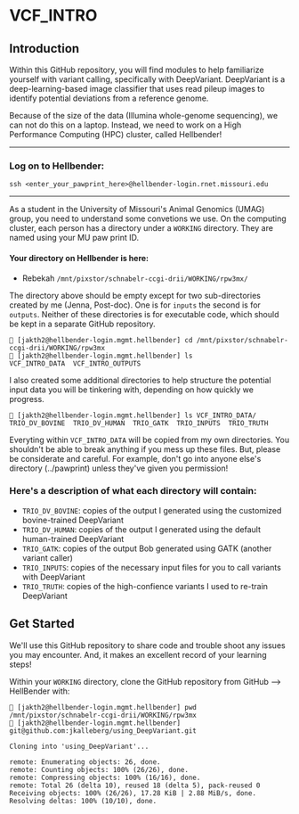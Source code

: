 # VCF_INTRO
## Introduction

Within this GitHub repository, you will find modules to help familiarize yourself with variant calling, specifically with DeepVariant. DeepVariant is a deep-learning-based image classifier that uses read pileup images to identify potential deviations from a reference genome.

Because of the size of the data (Illumina whole-genome sequencing), we can not do this on a laptop. Instead, we need to work on a High Performance Computing (HPC) cluster, called Hellbender!

---
### Log on to Hellbender:
```
ssh <enter_your_pawprint_here>@hellbender-login.rnet.missouri.edu
```
----

As a student in the University of Missouri's Animal Genomics (UMAG) group, you need to understand some convetions we use. On the computing cluster, each person has a directory under a `WORKING` directory. They are named using your MU paw print ID. 


#### Your directory on Hellbender is here:

- Rebekah `/mnt/pixstor/schnabelr-ccgi-drii/WORKING/rpw3mx/`


The directory above should be empty except for two sub-directories created by me (Jenna, Post-doc). One is for `inputs` the second is for `outputs`. Neither of these directories is for executable code, which should be kept in a separate GitHub repository.  

```
🦎 [jakth2@hellbender-login.mgmt.hellbender] cd /mnt/pixstor/schnabelr-ccgi-drii/WORKING/rpw3mx
🦎 [jakth2@hellbender-login.mgmt.hellbender] ls
VCF_INTRO_DATA  VCF_INTRO_OUTPUTS
```

I also created some additional directories to help structure the potential input data you will be tinkering with, depending on how quickly we progress. 

```
🦎 [jakth2@hellbender-login.mgmt.hellbender] ls VCF_INTRO_DATA/
TRIO_DV_BOVINE  TRIO_DV_HUMAN  TRIO_GATK  TRIO_INPUTS  TRIO_TRUTH
```

Everyting within `VCF_INTRO_DATA` will be copied from my own directories. You shouldn't be able to break anything if you mess up these files. But, please be considerate and careful. For example, don't go into anyone else's directory (../pawprint) unless they've given you permission! 

### Here's a description of what each directory will contain:
* `TRIO_DV_BOVINE`: copies of the output I generated using the customized bovine-trained DeepVariant
* `TRIO_DV_HUMAN`: copies of the output I generated using the default human-trained DeepVariant
* `TRIO_GATK`: copies of the output Bob generated using GATK (another variant caller)
* `TRIO_INPUTS`: copies of the necessary input files for you to call variants with DeepVariant
* `TRIO_TRUTH`: copies of the high-confience variants I used to re-train DeepVariant

## Get Started

We'll use this GitHub repository to share code and trouble shoot any issues you may encounter. And, it makes an excellent record of your learning steps!

Within your `WORKING` directory, clone the GitHub repository from GitHub --> HellBender with:

```
🦎 [jakth2@hellbender-login.mgmt.hellbender] pwd
/mnt/pixstor/schnabelr-ccgi-drii/WORKING/rpw3mx
🦎 [jakth2@hellbender-login.mgmt.hellbender] git@github.com:jkalleberg/using_DeepVariant.git
```

```Expected Output
Cloning into 'using_DeepVariant'...

remote: Enumerating objects: 26, done.
remote: Counting objects: 100% (26/26), done.
remote: Compressing objects: 100% (16/16), done.
remote: Total 26 (delta 10), reused 18 (delta 5), pack-reused 0
Receiving objects: 100% (26/26), 17.28 KiB | 2.88 MiB/s, done.
Resolving deltas: 100% (10/10), done.
```

